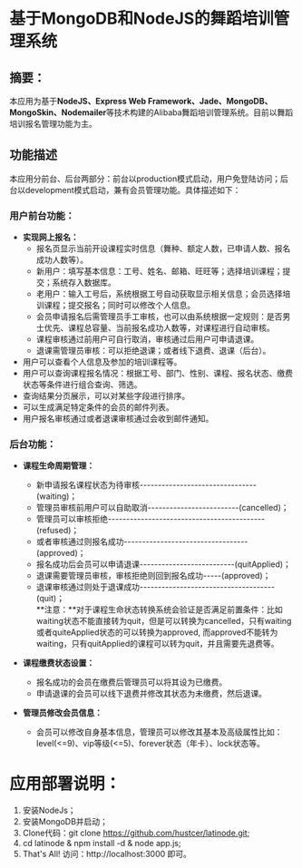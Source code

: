
# 基于MongoDB和NodeJS的舞蹈培训管理系统

## 摘要：
本应用为基于**NodeJS、Express Web Framework、Jade、MongoDB、MongoSkin、Nodemailer**等技术构建的Alibaba舞蹈培训管理系统。目前以舞蹈培训报名管理功能为主。
## 功能描述
本应用分前台、后台两部分：前台以production模式启动，用户免登陆访问；后台以development模式启动，兼有会员管理功能。具体描述如下：
### 用户前台功能：
* **实现网上报名：**<br/>
	- 报名页显示当前开设课程实时信息（舞种、额定人数，已申请人数、报名成功人数等）。<br/>
	- 新用户：填写基本信息：工号、姓名、邮箱、旺旺等；选择培训课程；提交；系统存入数据库。
	- 老用户：输入工号后，系统根据工号自动获取显示相关信息；会员选择培训课程；提交报名；同时可以修改个人信息。<br/>
	- 会员申请报名后需管理员手工审核，也可以由系统根据一定规则：是否男士优先、课程总容量、当前报名成功人数等，对课程进行自动审核。<br/>
	- 课程审核通过前用户可自行取消，审核通过后用户可申请退课。<br/>
	- 退课需管理员审核：可以拒绝退课；或者线下退费、退课（后台）。<br/>
* 用户可以查看个人信息及参加的培训课程等。
* 用户可以查询课程报名情况：根据工号、部门、性别、课程、报名状态、缴费状态等条件进行组合查询、筛选。
* 查询结果分页展示，可以对某些字段进行排序。
* 可以生成满足特定条件的会员的邮件列表。
* 用户报名审核通过或者退课审核通过会收到邮件通知。

### 后台功能：
* **课程生命周期管理：**<br/>
	- 新申请报名课程状态为待审核--------------------------------(waiting)；<br/>
	- 管理员审核前用户可以自助取消-------------------------(cancelled)；<br/>
	- 管理员可以审核拒绝-------------------------------------------(refused)；<br/>
	- 或者审核通过则报名成功----------------------------------(approved)；<br/>
	- 报名成功后会员可以申请退课--------------------------(quitApplied)；<br/>
	- 退课需要管理员审核，审核拒绝则回到报名成功-----(approved)；<br/>
	- 退课审核通过则处于退课成功-------------------------------------(quit)；<br/>
**注意：**对于课程生命状态转换系统会验证是否满足前置条件：比如waiting状态不能直接转为quit，但是可以转换为cancelled，只有waiting或者quiteApplied状态的可以转换为approved, 而approved不能转为waiting，只有quitApplied的课程可以转为quit，并且需要先退费等。

* **课程缴费状态设置：**<br/>
	- 报名成功的会员在缴费后管理员可以将其设为已缴费。
	- 申请退课的会员可以线下退费并修改其状态为未缴费，然后退课。

* **管理员修改会员信息：**<br/>
	- 会员可以修改自身基本信息，管理员可以修改其基本及高级属性比如：
level(<=9)、vip等级(<=5)、forever状态（年卡）、lock状态等。

# 应用部署说明：
1. 安装NodeJs；
2. 安装MongoDB并启动；
3. Clone代码：git clone https://github.com/hustcer/latinode.git;
4. cd latinode & npm install -d & node app.js;
5. That's All! 访问：http://localhost:3000 即可。
<br/>

